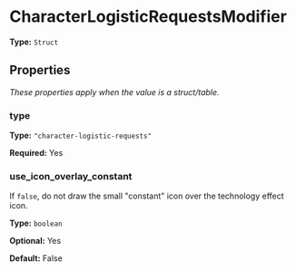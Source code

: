 # CharacterLogisticRequestsModifier

**Type:** `Struct`

## Properties

*These properties apply when the value is a struct/table.*

### type

**Type:** `"character-logistic-requests"`

**Required:** Yes

### use_icon_overlay_constant

If `false`, do not draw the small "constant" icon over the technology effect icon.

**Type:** `boolean`

**Optional:** Yes

**Default:** False

